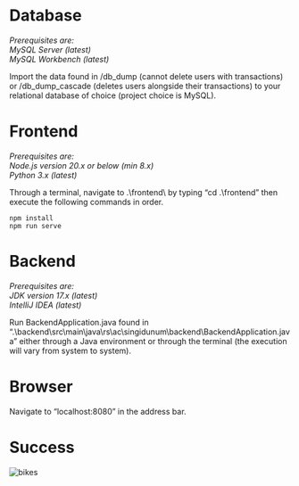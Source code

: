 # Database
*Prerequisites are: \
MySQL Server (latest) \
MySQL Workbench (latest)*

Import the data found in /db_dump (cannot delete users with transactions) or /db_dump_cascade (deletes users alongside their transactions) to your relational database of choice (project
choice is MySQL). 
# Frontend
*Prerequisites are: \
Node.js version 20.x or below (min 8.x) \
Python 3.x (latest)* 

Through a terminal, navigate to .\frontend\ by typing “cd .\frontend” then execute the
following commands in order.
```
npm install
npm run serve
```
# Backend
*Prerequisites are: \
JDK version 17.x (latest) \
IntelliJ IDEA (latest)*

Run BackendApplication.java found in
“.\backend\src\main\java\rs\ac\singidunum\backend\BackendApplication.java” either
through a Java environment or through the terminal (the execution will vary from
system to system).
# Browser
Navigate to “localhost:8080” in the address bar.
# Success
![bikes](https://github.com/44filip/project-x/assets/100999946/27f846f1-8d37-41b0-a151-fdf8c6916804)
